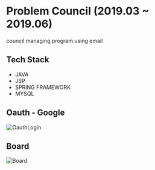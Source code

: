 # Problem Council (2019.03 ~ 2019.06)

council managing program using email

## Tech Stack

- JAVA
- JSP
- SPRING FRAMEWORK
- MYSQL

## Oauth - Google

![OauthLogin](https://user-images.githubusercontent.com/52696993/65420963-7ba08700-de3d-11e9-9328-dbd2880d8d9f.gif)

## Board

![Board](https://user-images.githubusercontent.com/52696993/65421535-eb634180-de3e-11e9-8bdf-d7aa67839347.gif)
